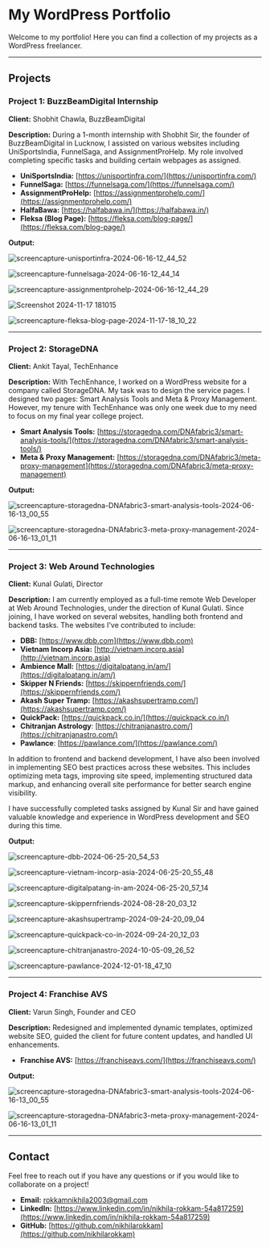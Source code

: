 # My WordPress Portfolio

Welcome to my portfolio! Here you can find a collection of my projects as a WordPress freelancer.

---

## Projects

### Project 1: BuzzBeamDigital Internship
**Client:** Shobhit Chawla, BuzzBeamDigital

**Description:**
During a 1-month internship with Shobhit Sir, the founder of BuzzBeamDigital in Lucknow, I assisted on various websites including UniSportsIndia, FunnelSaga, and AssignmentProHelp. My role involved completing specific tasks and building certain webpages as assigned.

- **UniSportsIndia:** [https://unisportinfra.com/](https://unisportinfra.com/)
- **FunnelSaga:** [https://funnelsaga.com/](https://funnelsaga.com/)
- **AssignmentProHelp:** [https://assignmentprohelp.com/](https://assignmentprohelp.com/)
- **HalfaBawa:** [https://halfabawa.in/](https://halfabawa.in/)
- **Fleksa (Blog Page):** [https://fleksa.com/blog-page/](https://fleksa.com/blog-page/)

**Output:**

![screencapture-unisportinfra-2024-06-16-12_44_52](https://github.com/nikhilarokkam/wordpress-portfolio/assets/115566678/774a9d6a-6c16-48f3-9db3-2ca2c8073e16)

![screencapture-funnelsaga-2024-06-16-12_44_14](https://github.com/nikhilarokkam/wordpress-portfolio/assets/115566678/1b9d92ce-25c7-492c-b87f-9da6525bcb42)

![screencapture-assignmentprohelp-2024-06-16-12_44_29](https://github.com/nikhilarokkam/wordpress-portfolio/assets/115566678/4cc8ccc9-5096-4aea-8a21-60ee6ad91c57)

![Screenshot 2024-11-17 181015](https://github.com/user-attachments/assets/99474761-f529-4957-a7eb-72b8db5d63c4)

![screencapture-fleksa-blog-page-2024-11-17-18_10_22](https://github.com/user-attachments/assets/a81c9db7-181f-4517-9409-c6ba42a4f2ec)

---

### Project 2: StorageDNA
**Client:** Ankit Tayal, TechEnhance

**Description:**
With TechEnhance, I worked on a WordPress website for a company called StorageDNA. My task was to design the service pages. I designed two pages: Smart Analysis Tools and Meta & Proxy Management. However, my tenure with TechEnhance was only one week due to my need to focus on my final year college project.

- **Smart Analysis Tools:** [https://storagedna.com/DNAfabric3/smart-analysis-tools/](https://storagedna.com/DNAfabric3/smart-analysis-tools/)
- **Meta & Proxy Management:** [https://storagedna.com/DNAfabric3/meta-proxy-management](https://storagedna.com/DNAfabric3/meta-proxy-management)

**Output:**

![screencapture-storagedna-DNAfabric3-smart-analysis-tools-2024-06-16-13_00_55](https://github.com/nikhilarokkam/wordpress-portfolio/assets/115566678/140af8ad-e74c-434a-b41c-b82fc68d46cd)

![screencapture-storagedna-DNAfabric3-meta-proxy-management-2024-06-16-13_01_11](https://github.com/nikhilarokkam/wordpress-portfolio/assets/115566678/9a2627ed-1ec9-49a3-b468-0f09d617b52a)

---

### Project 3: Web Around Technologies
**Client:** Kunal Gulati, Director

**Description:**
I am currently employed as a full-time remote Web Developer at Web Around Technologies, under the direction of Kunal Gulati. Since joining, I have worked on several websites, handling both frontend and backend tasks. The websites I've contributed to include:

- **DBB:** [https://www.dbb.com](https://www.dbb.com)
- **Vietnam Incorp Asia:** [http://vietnam.incorp.asia](http://vietnam.incorp.asia)
- **Ambience Mall:** [https://digitalpatang.in/am/](https://digitalpatang.in/am/)
- **Skipper N Friends:** [https://skippernfriends.com/](https://skippernfriends.com/)
- **Akash Super Tramp:** [https://akashsupertramp.com/](https://akashsupertramp.com/)
- **QuickPack:** [https://quickpack.co.in/](https://quickpack.co.in/)
- **Chitranjan Astrology**: [https://chitranjanastro.com/](https://chitranjanastro.com/)
- **Pawlance**: [https://pawlance.com/](https://pawlance.com/)

In addition to frontend and backend development, I have also been involved in implementing SEO best practices across these websites. This includes optimizing meta tags, improving site speed, implementing structured data markup, and enhancing overall site performance for better search engine visibility.

I have successfully completed tasks assigned by Kunal Sir and have gained valuable knowledge and experience in WordPress development and SEO during this time.

**Output:**

![screencapture-dbb-2024-06-25-20_54_53](https://github.com/nikhilarokkam/wordpress-portfolio/assets/115566678/9d9a2a1b-b732-4a78-8f5a-754273a653f9)

![screencapture-vietnam-incorp-asia-2024-06-25-20_55_48](https://github.com/nikhilarokkam/wordpress-portfolio/assets/115566678/ccf87abc-12b2-4736-87c8-84be6fc0f439)

![screencapture-digitalpatang-in-am-2024-06-25-20_57_14](https://github.com/nikhilarokkam/wordpress-portfolio/assets/115566678/f5184ae3-1673-48fc-8e50-26d52f971e61)

![screencapture-skippernfriends-2024-08-28-20_03_12](https://github.com/user-attachments/assets/fa5b3010-cbd0-40fd-801c-18d7afc722f0)

![screencapture-akashsupertramp-2024-09-24-20_09_04](https://github.com/user-attachments/assets/8b2544e4-04c0-40e0-b39c-53692b71e403)

![screencapture-quickpack-co-in-2024-09-24-20_12_03](https://github.com/user-attachments/assets/c0bd9be2-fdbc-44d2-bddc-a22232ae3f7c)

![screencapture-chitranjanastro-2024-10-05-09_26_52](https://github.com/user-attachments/assets/4ccd954f-dee1-4c6f-be0d-9151bb625234)

![screencapture-pawlance-2024-12-01-18_47_10](https://github.com/user-attachments/assets/c27dd5f0-add8-4698-85b0-dfff61b973fe)

---

### Project 4: Franchise AVS
**Client:** Varun Singh, Founder and CEO

**Description:**
Redesigned and implemented dynamic templates, optimized website SEO, guided the client for future content updates, and handled UI enhancements.

- **Franchise AVS:** [https://franchiseavs.com/](https://franchiseavs.com/)

**Output:**

![screencapture-storagedna-DNAfabric3-smart-analysis-tools-2024-06-16-13_00_55](https://github.com/nikhilarokkam/wordpress-portfolio/assets/115566678/140af8ad-e74c-434a-b41c-b82fc68d46cd)

![screencapture-storagedna-DNAfabric3-meta-proxy-management-2024-06-16-13_01_11](https://github.com/nikhilarokkam/wordpress-portfolio/assets/115566678/9a2627ed-1ec9-49a3-b468-0f09d617b52a)

---

## Contact

Feel free to reach out if you have any questions or if you would like to collaborate on a project!

- **Email:** rokkamnikhila2003@gmail.com
- **LinkedIn:** [https://www.linkedin.com/in/nikhila-rokkam-54a817259](https://www.linkedin.com/in/nikhila-rokkam-54a817259)
- **GitHub:** [https://github.com/nikhilarokkam](https://github.com/nikhilarokkam)

